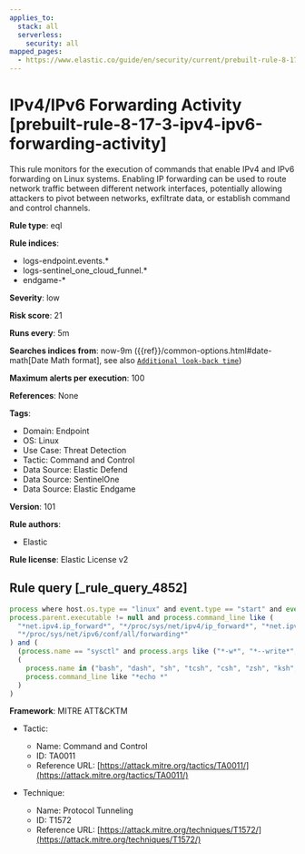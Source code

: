 ```yaml
---
applies_to:
  stack: all
  serverless:
    security: all
mapped_pages:
  - https://www.elastic.co/guide/en/security/current/prebuilt-rule-8-17-3-ipv4-ipv6-forwarding-activity.html
---
```


# IPv4/IPv6 Forwarding Activity [prebuilt-rule-8-17-3-ipv4-ipv6-forwarding-activity]

This rule monitors for the execution of commands that enable IPv4 and IPv6 forwarding on Linux systems. Enabling IP forwarding can be used to route network traffic between different network interfaces, potentially allowing attackers to pivot between networks, exfiltrate data, or establish command and control channels.

**Rule type**: eql

**Rule indices**:

* logs-endpoint.events.*
* logs-sentinel_one_cloud_funnel.*
* endgame-*

**Severity**: low

**Risk score**: 21

**Runs every**: 5m

**Searches indices from**: now-9m ({{ref}}/common-options.html#date-math[Date Math format], see also [`Additional look-back time`](docs-content://solutions/security/detect-and-alert/create-detection-rule.md#rule-schedule))

**Maximum alerts per execution**: 100

**References**: None

**Tags**:

* Domain: Endpoint
* OS: Linux
* Use Case: Threat Detection
* Tactic: Command and Control
* Data Source: Elastic Defend
* Data Source: SentinelOne
* Data Source: Elastic Endgame

**Version**: 101

**Rule authors**:

* Elastic

**Rule license**: Elastic License v2

## Rule query [_rule_query_4852]

```js
process where host.os.type == "linux" and event.type == "start" and event.action in ("exec", "start", "exec_event") and
process.parent.executable != null and process.command_line like (
  "*net.ipv4.ip_forward*", "*/proc/sys/net/ipv4/ip_forward*", "*net.ipv6.conf.all.forwarding*",
  "*/proc/sys/net/ipv6/conf/all/forwarding*"
) and (
  (process.name == "sysctl" and process.args like ("*-w*", "*--write*", "*=*")) or
  (
    process.name in ("bash", "dash", "sh", "tcsh", "csh", "zsh", "ksh", "fish") and process.args == "-c" and
    process.command_line like "*echo *"
  )
)
```

**Framework**: MITRE ATT&CKTM

* Tactic:

    * Name: Command and Control
    * ID: TA0011
    * Reference URL: [https://attack.mitre.org/tactics/TA0011/](https://attack.mitre.org/tactics/TA0011/)

* Technique:

    * Name: Protocol Tunneling
    * ID: T1572
    * Reference URL: [https://attack.mitre.org/techniques/T1572/](https://attack.mitre.org/techniques/T1572/)



